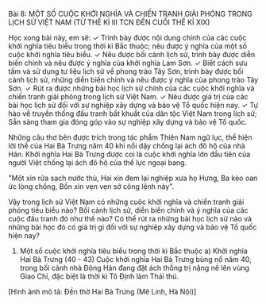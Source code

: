 Bài 8: MỘT SỐ CUỘC KHỞI NGHĨA VÀ CHIẾN TRANH GIẢI PHÓNG TRONG LỊCH SỬ VIỆT NAM (TỪ THẾ KỈ III TCN ĐẾN CUỐI THẾ KỈ XIX)

Học xong bài này, em sẽ:
✓ Trình bày được nội dung chính của các cuộc khởi nghĩa tiêu biểu trong thời kì Bắc thuộc; nêu được ý nghĩa của một số cuộc khởi nghĩa tiêu biểu.
✓ Nêu được bối cảnh lịch sử, trình bày được diễn biến chính và nêu được ý nghĩa của khởi nghĩa Lam Sơn.
✓ Biết cách sưu tầm và sử dụng tư liệu lịch sử về phong trào Tây Sơn, trình bày được bối cảnh lịch sử, những diễn biến chính và nêu được ý nghĩa của phong trào Tây Sơn.
✓ Rút ra được những bài học lịch sử chính của các cuộc khởi nghĩa và chiến tranh giải phóng trong lịch sử Việt Nam.
✓ Nêu được giá trị của các bài học lịch sử đối với sự nghiệp xây dựng và bảo vệ Tổ quốc hiện nay.
✓ Tự hào về truyền thống đấu tranh bất khuất của dân tộc Việt Nam trong lịch sử; Sẵn sàng tham gia đóng góp vào sự nghiệp xây dựng và bảo vệ Tổ quốc.

Những câu thơ bên được trích trong tác phẩm Thiên Nam ngữ lục, thể hiện lời thề của Hai Bà Trưng năm 40 khi nổi dậy chống lại ách đô hộ của nhà Hán. Khởi nghĩa Hai Bà Trưng được coi là cuộc khởi nghĩa lớn đầu tiên của người Việt chống lại ách đô hộ của thế lực ngoại bang.

"Một xin rửa sạch nước thù,
Hai xin đem lại nghiệp xưa họ Hưng,
Ba kèo oan ức lòng chồng,
Bốn xin vẹn vẹn sở công lệnh này".

Vậy trong lịch sử Việt Nam có những cuộc khởi nghĩa và chiến tranh giải phóng tiêu biểu nào? Bối cảnh lịch sử, diễn biến chính và ý nghĩa của các cuộc đấu tranh đó như thế nào? Có thể rút ra những bài học lịch sử nào và những bài học đó có giá trị gì đối với sự nghiệp xây dựng và bảo vệ Tổ quốc hiện nay?

1. Một số cuộc khởi nghĩa tiêu biểu trong thời kì Bắc thuộc
a) Khởi nghĩa Hai Bà Trưng (40 - 43)
Cuộc khởi nghĩa Hai Bà Trưng bùng nổ năm 40, trong bối cảnh nhà Đông Hán đang đặt ách thống trị nặng nề lên vùng Giao Chỉ, đặc biệt là thời kì Tô Định làm Thái thú.

[Hình ảnh mô tả: Đền thờ Hai Bà Trưng (Mê Linh, Hà Nội)]